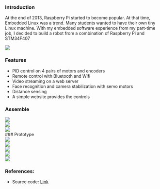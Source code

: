 ### Introduction
At the end of 2013, Raspberry Pi started to become popular. At that time, Embedded Linux was a trend. Many students wanted to have their own tiny Linux machine. With my embedded software experience from my part-time job, I decided to build a robot from a combination of Raspberry Pi and STM34F407

<div>
    <img src="assets/db/img/blogs/Freelance_01.jpg" class="blog-image" />
</div>


### Features
* PID control on 4 pairs of motors and encoders
* Remote control with Bluetooth and Wifi
* Video streaming on a web server
* Face recognition and camera stabilization with servo motors
* Distance sensing
* A simple website provides the controls


### Assemble

<div>
    <img src="assets/db/img/blogs/Freelance_01.jpg" class="blog-image" />
</div>

<div>
    <img src="assets/db/img/blogs/Freelance_02.jpg" class="blog-image" />
</div>

<div>
    <img src="assets/db/img/blogs/Freelance_03.jpg" class="blog-image" />
</div>
### Prototype

<div>
    <img src="assets/db/img/blogs/Freelance_04.jpg" class="blog-image" />
</div>

<div>
    <img src="assets/db/img/blogs/Freelance_05.jpg" class="blog-image" />
</div>

<div>
    <img src="assets/db/img/blogs/Freelance_06.jpg" class="blog-image" />
</div>

<div>
    <img src="assets/db/img/blogs/Freelance_07.jpg" class="blog-image" />
</div>

<div>
    <img src="assets/db/img/blogs/Freelance_08.jpg" class="blog-image" />
</div>


### References:
 * Source code: [Link](https://github.com/jimmy-vo/RaspiBot) 

